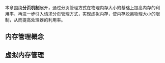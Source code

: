 本章围绕**分页机制**展开，通过分页管理方式在物理内存大小的基础上提高内存的利用率，再进一步引入请求分页管理方式，实现虚拟内存，使内存脱离物理大小的限制，从而提高处理器的利用率。

## 内存管理概念







## 虚拟内存管理







